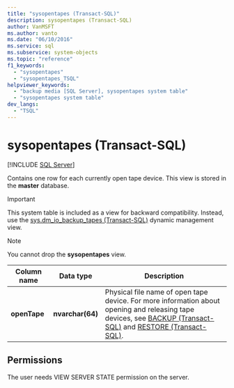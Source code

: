 ```yaml
---
title: "sysopentapes (Transact-SQL)"
description: sysopentapes (Transact-SQL)
author: VanMSFT
ms.author: vanto
ms.date: "06/10/2016"
ms.service: sql
ms.subservice: system-objects
ms.topic: "reference"
f1_keywords:
  - "sysopentapes"
  - "sysopentapes_TSQL"
helpviewer_keywords:
  - "backup media [SQL Server], sysopentapes system table"
  - "sysopentapes system table"
dev_langs:
  - "TSQL"
---
```

# sysopentapes (Transact-SQL)
[!INCLUDE [SQL Server](../../includes/applies-to-version/sqlserver.md)]

  Contains one row for each currently open tape device. This view is stored in the **master** database.  
  
> [!IMPORTANT]  
>  This system table is included as a view for backward compatibility. Instead, use the [sys.dm_io_backup_tapes &#40;Transact-SQL&#41;](../../relational-databases/system-dynamic-management-views/sys-dm-io-backup-tapes-transact-sql.md) dynamic management view.  
  
> [!NOTE]  
>  You cannot drop the **sysopentapes** view.  

  
|Column name|Data type|Description|  
|-----------------|---------------|-----------------|  
|**openTape**|**nvarchar(64)**|Physical file name of open tape device. For more information about opening and releasing tape devices, see [BACKUP &#40;Transact-SQL&#41;](../../t-sql/statements/backup-transact-sql.md) and [RESTORE &#40;Transact-SQL&#41;](../../t-sql/statements/restore-statements-transact-sql.md).|  
  
## Permissions  
 The user needs VIEW SERVER STATE permission on the server.  
  
  
